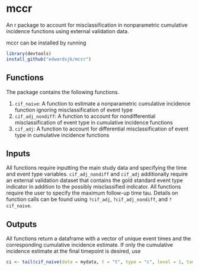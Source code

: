 # mccr

An r package to account for misclassification in nonparametric cumulative incidence functions using external validation data.

mccr can be installed by running

```r
library(devtools)
install_github("edwardsjk/mccr")
```
## Functions 

The package contains the following functions. 
1. `cif_naive`: A function to estimate a nonparametric cumulative incidence function ignoring misclassification of event type
2. `cif_adj_nondiff`: A function to account for nondifferential misclassification of event type in cumulative incidence functions
3. `cif_adj`: A function to account for differential misclassification of event type in cumulative incidence functions

## Inputs

All functions require inputting the main study data and specifying the time and event type variables. `cif_adj_nondiff` and `cif_adj` additionally require an external validation dataset that contains the gold standard event type indicator in addition to the possibly misclassified indicator. All functions require the user to specify the maximum follow-up time tau. Details on function calls can be found using `?cif_adj`, `?cif_adj_nondiff`, and `?cif_naive`. 

## Outputs

All functions return a dataframe with a vector of unique event times and the corresponding cumulative incidence estimate. If only the cumulative incidence estimate at the final timepoint is desired, use 

```r
ci <- tail(cif_naive(data = mydata, t = "t", type = "c", level = 1, tau = 1), n = 1)
```

